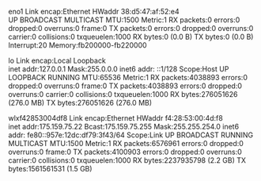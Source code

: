 eno1      Link encap:Ethernet  HWaddr 38:d5:47:af:52:e4  
          UP BROADCAST MULTICAST  MTU:1500  Metric:1
          RX packets:0 errors:0 dropped:0 overruns:0 frame:0
          TX packets:0 errors:0 dropped:0 overruns:0 carrier:0
          collisions:0 txqueuelen:1000 
          RX bytes:0 (0.0 B)  TX bytes:0 (0.0 B)
          Interrupt:20 Memory:fb200000-fb220000 

lo        Link encap:Local Loopback  
          inet addr:127.0.0.1  Mask:255.0.0.0
          inet6 addr: ::1/128 Scope:Host
          UP LOOPBACK RUNNING  MTU:65536  Metric:1
          RX packets:4038893 errors:0 dropped:0 overruns:0 frame:0
          TX packets:4038893 errors:0 dropped:0 overruns:0 carrier:0
          collisions:0 txqueuelen:1000 
          RX bytes:276051626 (276.0 MB)  TX bytes:276051626 (276.0 MB)

wlxf42853004df8 Link encap:Ethernet  HWaddr f4:28:53:00:4d:f8  
          inet addr:175.159.75.22  Bcast:175.159.75.255  Mask:255.255.254.0
          inet6 addr: fe80::957e:12dc:df79:3f43/64 Scope:Link
          UP BROADCAST RUNNING MULTICAST  MTU:1500  Metric:1
          RX packets:6576961 errors:0 dropped:0 overruns:0 frame:0
          TX packets:4100903 errors:0 dropped:0 overruns:0 carrier:0
          collisions:0 txqueuelen:1000 
          RX bytes:2237935798 (2.2 GB)  TX bytes:1561561531 (1.5 GB)

